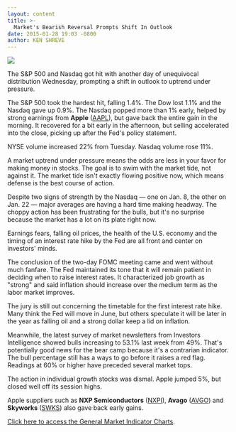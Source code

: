 ```yaml
---
layout: content
title: >-
  Market's Bearish Reversal Prompts Shift In Outlook
date: 2015-01-28 19:03 -0800
author: KEN SHREVE
---
```






![](https://www.investors.com/wp-content/uploads/ibd-migrated-images/MPv_150129_635580552661509133.png)









  

The S&P 500 and Nasdaq got hit with another day of unequivocal distribution Wednesday, prompting a shift in outlook to uptrend under pressure.

  

The S&P 500 took the hardest hit, falling 1.4%. The Dow lost 1.1% and the Nasdaq gave up 0.9%. The Nasdaq popped more than 1% early, helped by strong earnings from **Apple** ([AAPL](https://research.investors.com/quote.aspx?symbol=AAPL)), but gave back the entire gain in the morning. It recovered for a bit early in the afternoon, but selling accelerated into the close, picking up after the Fed's policy statement.

  

NYSE volume increased 22% from Tuesday. Nasdaq volume rose 11%.

  

A market uptrend under pressure means the odds are less in your favor for making money in stocks. The goal is to swim with the market tide, not against it. The market tide isn't exactly flowing positive now, which means defense is the best course of action.

  

Despite two signs of strength by the Nasdaq — one on Jan. 8, the other on Jan. 22 — major averages are having a hard time making headway. The choppy action has been frustrating for the bulls, but it's no surprise because the market has a lot on its plate right now.

  

Earnings fears, falling oil prices, the health of the U.S. economy and the timing of an interest rate hike by the Fed are all front and center on investors' minds.

  

The conclusion of the two-day FOMC meeting came and went without much fanfare. The Fed maintained its tone that it will remain patient in deciding when to raise interest rates. It characterized job growth as "strong" and said inflation should increase over the medium term as the labor market improves.

  

The jury is still out concerning the timetable for the first interest rate hike. Many think the Fed will move in June, but others speculate it will be later in the year as falling oil and a strong dollar keep a lid on inflation.

  

Meanwhile, the latest survey of market newsletters from Investors Intelligence showed bulls increasing to 53.1% last week from 49%. That's potentially good news for the bear camp because it's a contrarian indicator. The bull percentage still has a ways to go before it raises a red flag. Readings at 60% or higher have preceded several market tops.

  

The action in individual growth stocks was dismal. Apple jumped 5%, but closed well off its session highs.

  

Apple suppliers such as **NXP Semiconductors** ([NXPI](https://research.investors.com/quote.aspx?symbol=NXPI)), **Avago** ([AVGO](https://research.investors.com/quote.aspx?symbol=AVGO)) and **Skyworks** ([SWKS](https://research.investors.com/quote.aspx?symbol=SWKS)) also gave back early gains.

  

[Click here to access the General Market Indicator Charts](https://www.investors.com/pdf/GMI_012915.pdf).




